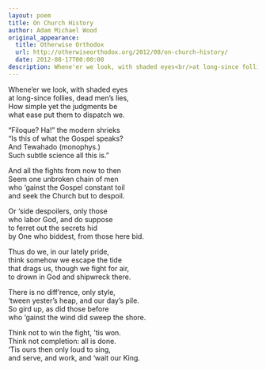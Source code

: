 ```yaml
---
layout: poem
title: On Church History
author: Adam Michael Wood
original_appearance: 
  title: Otherwise Orthodox
  url: http://otherwiseorthodox.org/2012/08/on-church-history/
  date: 2012-08-17T00:00:00
description: Whene'er we look, with shaded eyes<br/>at long-since follies, dead men's lies,<br/>How simple yet the judgments be;<br/>what ease put them to dispatch we.
---
```

Whene’er we look, with shaded eyes  
at long-since follies, dead men’s lies,  
How simple yet the judgments be  
what ease put them to dispatch we.  

“Filoque? Ha!” the modern shrieks  
“Is this of what the Gospel speaks?  
And Tewahado (monophys.)  
Such subtle science all this is.”

And all the fights from now to then  
Seem one unbroken chain of men  
who ‘gainst the Gospel constant toil  
and seek the Church but to despoil.

Or ‘side despoilers, only those  
who labor God, and do suppose  
to ferret out the secrets hid  
by One who biddest, from those here bid.

Thus do we, in our lately pride,  
think somehow we escape the tide  
that drags us, though we fight for air,  
to drown in God and shipwreck there.

There is no diff’rence, only style,  
‘tween yester’s heap, and our day’s pile.  
So gird up, as did those before  
who ‘gainst the wind did sweep the shore.

Think not to win the fight, ’tis won.  
Think not completion: all is done.  
‘Tis ours then only loud to sing,  
and serve, and work, and ‘wait our King.